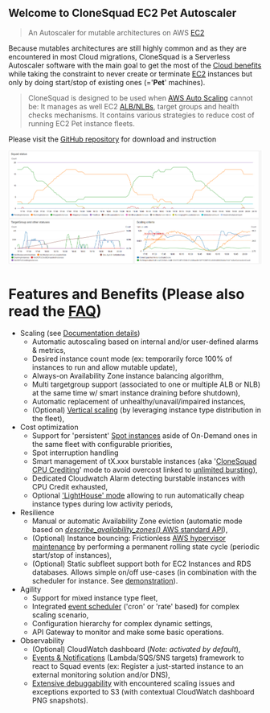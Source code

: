 ## Welcome to CloneSquad EC2 Pet Autoscaler


> An Autoscaler for mutable architectures on AWS [EC2](https://aws.amazon.com/what-is-cloud-computing/)

Because mutables architectures are still highly common and as they are encountered in most Cloud migrations, CloneSquad is a Serverless Autoscaler software with the main goal to get the most of the [Cloud benefits](https://aws.amazon.com/what-is-cloud-computing/) while taking the constraint
to never create or terminate [EC2](https://aws.amazon.com/ec2/) instances but only by doing start/stop of existing ones (='**Pet**' machines).

> CloneSquad is designed to be used when [AWS Auto Scaling](https://aws.amazon.com/autoscaling/) cannot be: It manages as well EC2 [ALB/NLBs](https://aws.amazon.com/elasticloadbalancing/), target groups and health checks mechanisms. It contains various strategies to reduce cost of running EC2 Pet instance fleets.

Please visit the [GitHub repository](https://github.com/jcjorel/clonesquad-ec2-pet-autoscaler) for download and instruction

![CloudWatch dashboard](scaling_demo_capture.png)


# Features and Benefits (Please also read the [FAQ](https://github.com/jcjorel/clonesquad-ec2-pet-autoscaler/blob/master/docs/FAQ.md))
* Scaling (see [Documentation details](https://github.com/jcjorel/clonesquad-ec2-pet-autoscaler/blob/master/docs/SCALING.md))
	- Automatic autoscaling based on internal and/or user-defined alarms & metrics,
	- Desired instance count mode (ex: temporarily force 100% of instances to run and allow mutable update),
	- Always-on Availability Zone instance balancing algorithm,
	- Multi targetgroup support (associated to one or multiple ALB or NLB) at the same time w/ smart instance draining before shutdown),
	- Automatic replacement of unhealthy/unavail/impaired instances,
	- (Optional) [Vertical scaling](https://github.com/jcjorel/clonesquad-ec2-pet-autoscaler/blob/master/docs/SCALING.md#vertical-scaling) (by leveraging instance type distribution in the fleet),
* Cost optimization
	- Support for 'persistent' [Spot instances](https://aws.amazon.com/ec2/spot/) aside of On-Demand ones in the same fleet with configurable priorities,
	- Spot interruption handling
	- Smart management of tX.xxx burstable instances (aka '[CloneSquad CPU Crediting](https://github.com/jcjorel/clonesquad-ec2-pet-autoscaler/blob/master/docs/COST_OPTIMIZATION.md#clonesquad-cpu-crediting)' mode to avoid overcost linked to [unlimited bursting](https://docs.aws.amazon.com/AWSEC2/latest/UserGuide/burstable-performance-instances-unlimited-mode.html)),
	- Dedicated Cloudwatch Alarm detecting burstable instances with CPU Credit exhausted,
	- Optional ['LightHouse' mode](https://github.com/jcjorel/clonesquad-ec2-pet-autoscaler/blob/master/docs/SCALING.md#vertical-scaling) allowing to run automatically cheap instance types during low activity periods,
* Resilience
	- Manual or automatic Availability Zone eviction (automatic mode based on [*describe_availability_zones()* AWS standard API](https://boto3.amazonaws.com/v1/documentation/api/latest/reference/services/ec2.html#EC2.Client.describe_availability_zones)),
	- (Optional) Instance bouncing: Frictionless [AWS hypervisor maintenance](https://docs.aws.amazon.com/AWSEC2/latest/UserGuide/monitoring-instances-status-check_sched.html) by performing a permanent rolling state cycle (periodic start/stop of instances),
	- (Optional) Static subfleet support both for EC2 Instances and RDS databases. Allows simple on/off use-cases (in combination with the scheduler for instance. See [demonstration](https://github.com/jcjorel/clonesquad-ec2-pet-autoscaler/blob/master/examples/environments/demo-scheduled-events/)).
* Agility
	- Support for mixed instance type fleet,
	- Integrated [event scheduler](https://github.com/jcjorel/clonesquad-ec2-pet-autoscaler/blob/master/docs/SCHEDULER.md) ('cron' or 'rate' based) for complex scaling scenario,
	- Configuration hierarchy for complex dynamic settings,
	- API Gateway to monitor and make some basic operations.
* Observability
	- (Optional) CloudWatch dashboard (*Note: activated by default*),
	- [Events & Notifications](https://github.com/jcjorel/clonesquad-ec2-pet-autoscaler/blob/master/docs/EVENTS_AND_NOTIFICATIONS.md) (Lambda/SQS/SNS targets) framework to react to Squad events (ex: Register a just-started instance to an external monitoring solution and/or DNS),
	- [Extensive debuggability](https://github.com/jcjorel/clonesquad-ec2-pet-autoscaler/blob/master/docs/BUILD_RELEASE_DEBUG.md#debugging) with encountered scaling issues and exceptions exported to S3 (with contextual CloudWatch dashboard PNG snapshots).

